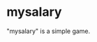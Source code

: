 mysalary
==============================================================================

"mysalary" is a simple game.

